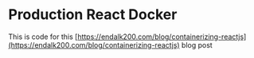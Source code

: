 # Production React Docker

This is code for this [https://endalk200.com/blog/containerizing-reactjs](https://endalk200.com/blog/containerizing-reactjs) blog post
